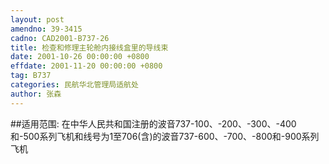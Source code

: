 ```yaml
---
layout: post
amendno: 39-3415
cadno: CAD2001-B737-26
title: 检查和修理主轮舱内接线盒里的导线束
date: 2001-10-26 00:00:00 +0800
effdate: 2001-11-20 00:00:00 +0800
tag: B737
categories: 民航华北管理局适航处
author: 张森
---
```


##适用范围:
在中华人民共和国注册的波音737-100、-200、-300、-400和-500系列飞机和线号为1至706(含)的波音737-600、-700、-800和-900系列飞机

